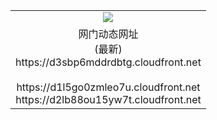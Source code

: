 ﻿<table>
  <tr></tr>
  <tr><td colspan=2 align=center><img src="https://d3sbp6mddrdbtg.cloudfront.net/Up/oGate.jpg" /></td></tr>
  <tr><td colspan=2 align=center>网门动态网址<br/>(最新)
<br>https://d3sbp6mddrdbtg.cloudfront.net
<br/>
<br>https://d1l5go0zmleo7u.cloudfront.net
<br>https://d2lb88ou15yw7t.cloudfront.net
    </td>
  </tr>
</table>
